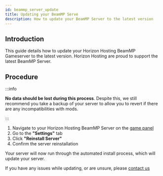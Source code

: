 ```yaml
---
id: beammp_server_update
title: Updating your BeamMP Serve
description: How to update your BeamMP Server to the latest version
---
```


## Introduction
This guide details how to update your Horizon Hosting BeamMP Gameserver to the latest version. Horizon Hosting are proud to support the latest BeamMP Server.



## Procedure
:::info

**No data should be lost during this process**. Despite this, we still recommend you take a backup of your server to allow you to revert if there are any incompatibilities with mods.

:::

1. Navigate to your Horizon Hosting BeamMP Server on the [game panel](https://hrzn.link/panel)
2. Go to the **"Settings"** tab
3. Click **"Reinstall Server"** 
4. Confirm the server reinstallation

Your server will now run through the automated install process, which will update your server.

If you have any issues while updating, or are unsure, please [contact us](https://hrzn.link/getting_support)